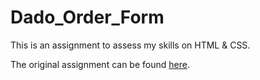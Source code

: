 # Dado_Order_Form

This is an assignment to assess my skills on HTML & CSS.

The original assignment can be found [here](https://canvas.harvard.edu/courses/52938/assignments/229402).
